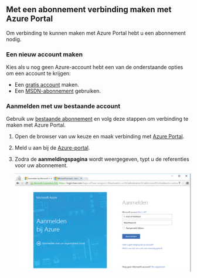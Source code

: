 
<!--
includes/azure-include-getting-started-v12portal-gettings-an-account.md

Latest Freshness check:  2016-04-11 , carlrab.

As of circa 2016-04-11, the following topics might include this include:
articles/sql-database/sql-database-get-started-tutorial.md

-->
## Met een abonnement verbinding maken met Azure Portal

Om verbinding te kunnen maken met Azure Portal hebt u een abonnement nodig.

### Een nieuw account maken

Kies als u nog geen Azure-account hebt een van de onderstaande opties om een account te krijgen:

- Een [gratis account](https://azure.microsoft.com/get-started/) maken.
- Een [MSDN-abonnement](https://azure.microsoft.com/pricing/member-offers/msdn-benefits/) gebruiken.

### Aanmelden met uw bestaande account

Gebruik uw [bestaande abonnement]( https://account.windowsazure.com/Home/Index) en volg deze stappen om verbinding te maken met Azure Portal.

1. Open de browser van uw keuze en maak verbinding met [Azure Portal](https://portal.azure.com/).

1. Meld u aan bij de [Azure-portal](https://portal.azure.com/).

1. Zodra de **aanmeldingspagina** wordt weergegeven, typt u de referenties voor uw abonnement.

   ![Aanmelden](./media/azure-getting-started-portal-login/login.png)


<!---HONumber=Sep16_HO3-->


